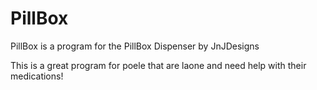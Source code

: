 # PillBox
PillBox is a program for the PillBox Dispenser by JnJDesigns


This is a great program for poele that are laone and need help with their medications!